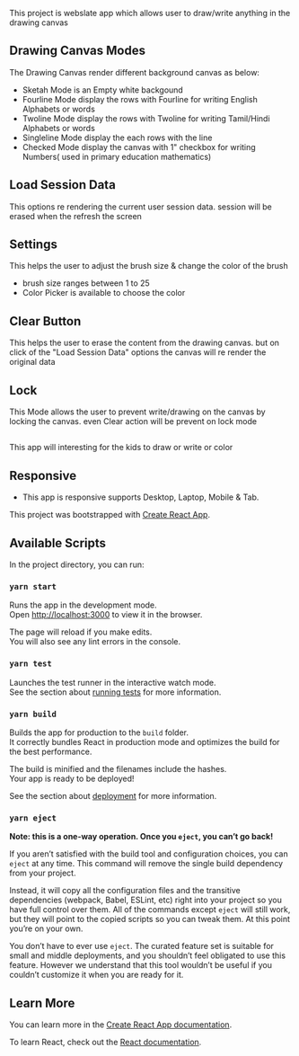 This project is webslate app which allows user to draw/write anything in the drawing canvas

## Drawing Canvas Modes
  The Drawing Canvas render different background canvas as below:
  - Sketah Mode is an Empty white backgound
  - Fourline Mode display the rows with Fourline for writing English Alphabets or words
  - Twoline Mode display the rows with Twoline for writing Tamil/Hindi Alphabets or words
  - Singleline Mode display the each rows with the line
  - Checked Mode display the canvas with 1" checkbox for writing Numbers( used in primary education mathematics)
## Load Session Data
  This options re rendering the current user session data. session will be erased when the refresh the screen
## Settings
  This helps the user to adjust the brush size & change the color of the brush
  - brush size ranges between 1 to 25
  - Color Picker is available to choose the color
## Clear Button
  This helps the user to erase the content from the drawing canvas. but on click of the "Load Session Data" options the canvas will re render the original data
## Lock
  This Mode allows the user to prevent write/drawing on the canvas by locking the canvas.
  even Clear action will be prevent on lock mode

## 

This app will interesting for the kids to draw or write or color

## Responsive   
   - This app is responsive supports Desktop, Laptop, Mobile & Tab.

This project was bootstrapped with [Create React App](https://github.com/facebook/create-react-app).

## Available Scripts

In the project directory, you can run:

### `yarn start`

Runs the app in the development mode.<br />
Open [http://localhost:3000](http://localhost:3000) to view it in the browser.

The page will reload if you make edits.<br />
You will also see any lint errors in the console.

### `yarn test`

Launches the test runner in the interactive watch mode.<br />
See the section about [running tests](https://facebook.github.io/create-react-app/docs/running-tests) for more information.

### `yarn build`

Builds the app for production to the `build` folder.<br />
It correctly bundles React in production mode and optimizes the build for the best performance.

The build is minified and the filenames include the hashes.<br />
Your app is ready to be deployed!

See the section about [deployment](https://facebook.github.io/create-react-app/docs/deployment) for more information.

### `yarn eject`

**Note: this is a one-way operation. Once you `eject`, you can’t go back!**

If you aren’t satisfied with the build tool and configuration choices, you can `eject` at any time. This command will remove the single build dependency from your project.

Instead, it will copy all the configuration files and the transitive dependencies (webpack, Babel, ESLint, etc) right into your project so you have full control over them. All of the commands except `eject` will still work, but they will point to the copied scripts so you can tweak them. At this point you’re on your own.

You don’t have to ever use `eject`. The curated feature set is suitable for small and middle deployments, and you shouldn’t feel obligated to use this feature. However we understand that this tool wouldn’t be useful if you couldn’t customize it when you are ready for it.

## Learn More

You can learn more in the [Create React App documentation](https://facebook.github.io/create-react-app/docs/getting-started).

To learn React, check out the [React documentation](https://reactjs.org/).
